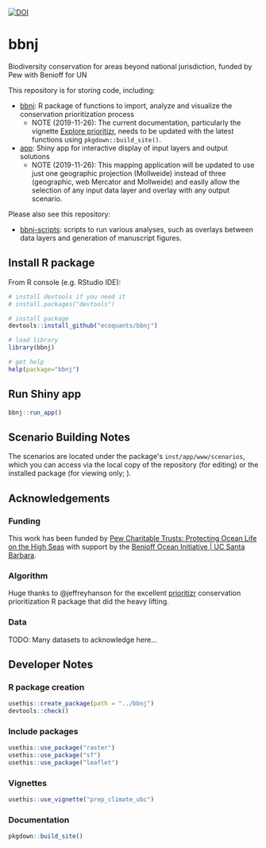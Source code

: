[![DOI](https://zenodo.org/badge/DOI/10.5281/zenodo.3554536.svg)](https://doi.org/10.5281/zenodo.3554536)

# bbnj

Biodiversity conservation for areas beyond national jurisdiction, funded by Pew with Benioff for UN

This repository is for storing code, including:

- [bbnj](https://benioffoceaninitiative.github.io/bbnj): R package of functions to import, analyze and visualize the conservation prioritization process
  - NOTE (2019-11-26): The current documentation, particularly the vignette [Explore prioritizr](https://benioffoceaninitiative.github.io/bbnj/articles/prioritizr_explore.html), needs to be updated with the latest functions using `pkgdown::build_site()`.
- [app](http://bbnj.ecoquants.com): Shiny app for interactive display of input layers and output solutions
  - NOTE (2019-11-26): This mapping application will be updated to use just one geographic projection (Mollweide) instead of three (geographic, web Mercator and Mollweide) and easily allow the selection of any input data layer and overlay with any output scenario.

Please also see this repository:

- [bbnj-scripts](https://github.com/BenioffOceanInitiative/bbnj-scripts): scripts to run various analyses, such as overlays between data layers and generation of manuscript figures.

## Install R package

From R console (e.g. RStudio IDE):

```r
# install devtools if you need it
# install.packages("devtools")

# install package
devtools::install_github("ecoquants/bbnj")

# load library
library(bbnj)

# get help
help(package="bbnj")
```

## Run Shiny app

```r
bbnj::run_app()
```

## Scenario Building Notes

The scenarios are located under the package's `inst/app/www/scenarios`, which you can access via the local copy of the repository (for editing) or the installed package (for viewing only; ).

## Acknowledgements

### Funding

This work has been funded by [Pew Charitable Trusts: Protecting Ocean Life on the High Seas](https://www.pewtrusts.org/en/projects/protecting-ocean-life-on-the-high-seas) with support by the [Benioff Ocean Initiative | UC Santa Barbara](https://boi.ucsb.edu/).

### Algorithm

Huge thanks to @jeffreyhanson for the excellent [prioritizr](https://prioritizr.net/) conservation prioritization R package that did the heavy lifting.

### Data

TODO: Many datasets to acknowledge here...

## Developer Notes

### R package creation

```r
usethis::create_package(path = "../bbnj")
devtools::check()
```

### Include packages

```r
usethis::use_package("raster")
usethis::use_package("sf")
usethis::use_package("leaflet")
```

### Vignettes

```r
usethis::use_vignette("prep_climate_ubc")
```

### Documentation

```r
pkgdown::build_site()
```
